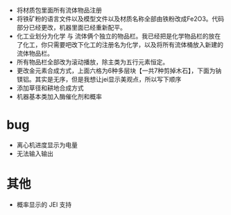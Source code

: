- 将材质包里面所有流体物品注册
- 将铁矿粉的语言文件以及模型文件以及材质名称全部由铁粉改成Fe2O3。代码部分已经更改，机器里面已经重新配平。
- 化工业划分为化学  与  流体俩个独立的物品栏。我已经把是化学物品栏的放在了化工，你只需要吧改下化工的注册名为化学，以及将所有流体桶放入新建的流体物品栏。
- 所有物品栏全部改为滚动播放，除主类为五行元素恒定。
- 更改金元素合成方式，上面六格为6种多层块【一共7种剪掉木石】，下面为钠镁铝。其实是无序，但是我想让jei显示美观点，所以写下顺序
- 添加草径和耕地合成方式
- 机器基本类加入酶催化剂和概率

# bug
- 离心机进度显示为电量
- 无法输入输出

# 其他
- 概率显示的 JEI 支持